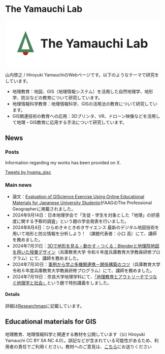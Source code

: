 # The Yamauchi Lab

![gis](./img/logo.png)

山内啓之 / Hiroyuki YamauchiのWebページです。以下のようなテーマで研究をしています。

- 地理教育：地図、GIS（地理情報システム）を活用した自然地理学、地形学、防災などの教育について研究しています。
- 地理情報科学教育：地理情報科学、GISの活用法の教育について研究しています。
- GIS関連技術の教育への応用：3Dプリンタ、VR、ドローン映像などを活用して地理・GIS教育に応用する手法について研究しています。

## News

### Posts​
Information regarding my works has been provided on X.

<a class="twitter-timeline" href="https://twitter.com/hyama_gisc?ref_src=twsrc%5Etfw">Tweets by hyama_gisc</a> <script async src="https://platform.twitter.com/widgets.js" charset="utf-8"></script>

### Main news
- 論文：[Evaluation of GIScience Exercise Using Online Educational Materials for Japanese University Students](https://www.tandfonline.com/doi/full/10.1080/00330124.2024.2341062)がAAGのThe Professional Geographerに掲載されました。
- 2024年9月14日：日本地理学会で「生徒・学生を対象とした「地理」の好感度に関する予察的調査」という題の学会発表を行いました。
- 2024年8月4日：ひらめき☆ときめきサイエンス 最新のデジタル地図技術を用いて地形と防災情報を分析しよう！ （課題代表者：小口 高）にて、講師を務めました。
- 2024年7月31日：[3Dで地形を見る・動かす・つくる：Blenderと地理院地図を用いた授業デザイン](https://www.hyogo-u.ac.jp/facility/create/training/program/#program4-2)（兵庫教育大学 令和６年度兵庫教育大学教員研修プログラム）にて、講師を務めました。
- 2024年7月30日：[事例から学ぶ多機関連携－関係構築のコツ](https://www.hyogo-u.ac.jp/facility/create/training/program/)（兵庫教育大学 令和６年度兵庫教育大学教員研修プログラム）にて、講師を務めました。
- 2024年7月19日：奈良大学地理学科にて、[「地理教育とアウトリーチでつなぐ地理学と社会」](https://www.nara-u.ac.jp/faculty/geography/news/375.html)という題で特別講義をしました。

#### Details​
詳細は[Researchmap](https://researchmap.jp/hyamauchi)に記載しています。

## Educational materials for GIS
地理教育、地理情報科学と関連する教材を公開しています（(c) Hiroyuki Yamauchi CC BY SA NC 4.0）。誤記などが含まれている可能性があるため、利用者の責任でご利用ください。教材へのご意見は、[こちら](https://forms.gle/tDsLonT4gNqTkPP69)にお送りください
